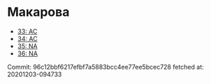 # Макарова
- [33: AC](33.md)
- [34: AC](34.md)
- [35: NA](35.md)
- [36: NA](36.md)

Commit: 96c12bbf6217efbf7a5883bcc4ee77ee5bcec728
 fetched at: 20201203-094733
